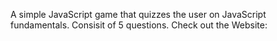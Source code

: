 A simple JavaScript game that quizzes the user on JavaScript fundamentals. Consisit of 5 questions.
Check out the Website: 

